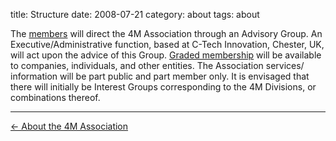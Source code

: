 title: Structure
date: 2008-07-21
category: about
tags: about

The [members](/4m-association/members) will direct the 4M Association through an Advisory Group. An Executive/Administrative function, based at C-Tech Innovation, Chester, UK, will act upon the advice of this Group. [Graded membership](/4m-association/node/11) will be available to companies, individuals, and other entities. The Association services/ information will be part public and part member only. It is envisaged that there will initially be Interest Groups corresponding to the 4M Divisions, or combinations thereof.

---
[&larr; About the 4M Association](/4m-association/about.html)